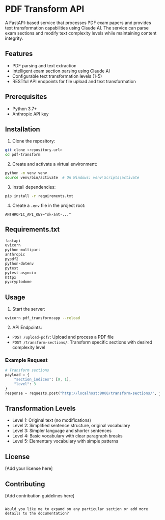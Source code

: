 

# PDF Transform API

A FastAPI-based service that processes PDF exam papers and provides text transformation capabilities using Claude AI. The service can parse exam sections and modify text complexity levels while maintaining content integrity.

## Features

- PDF parsing and text extraction
- Intelligent exam section parsing using Claude AI
- Configurable text transformation levels (1-5)
- RESTful API endpoints for file upload and text transformation

## Prerequisites

- Python 3.7+
- Anthropic API key

## Installation

1. Clone the repository:
```bash
git clone <repository-url>
cd pdf-transform
```

2. Create and activate a virtual environment:
```bash
python -m venv venv
source venv/bin/activate  # On Windows: venv\Scripts\activate
```

3. Install dependencies:
```bash
pip install -r requirements.txt
```

4. Create a `.env` file in the project root:
```env
ANTHROPIC_API_KEY="sk-ant-..."
```

## Requirements.txt
```txt
fastapi
uvicorn
python-multipart
anthropic
pypdf2
python-dotenv
pytest
pytest-asyncio
httpx
pycryptodome
```

## Usage

1. Start the server:
```bash
uvicorn pdf_transform:app --reload
```

2. API Endpoints:

- `POST /upload-pdf/`: Upload and process a PDF file
- `POST /transform-sections/`: Transform specific sections with desired complexity level

### Example Request

```python
# Transform sections
payload = {
    "section_indices": [0, 1],
    "level": 3
}
response = requests.post("http://localhost:8000/transform-sections/", json=payload)
```

## Transformation Levels

- Level 1: Original text (no modifications)
- Level 2: Simplified sentence structure, original vocabulary
- Level 3: Simpler language and shorter sentences
- Level 4: Basic vocabulary with clear paragraph breaks
- Level 5: Elementary vocabulary with simple patterns

## License

[Add your license here]

## Contributing

[Add contribution guidelines here]
```

Would you like me to expand on any particular section or add more details to the documentation?